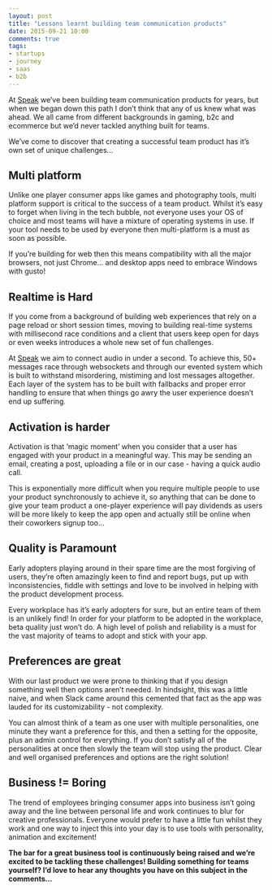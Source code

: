 ```yaml
---
layout: post
title: "Lessons learnt building team communication products"
date: 2015-09-21 10:00
comments: true
tags: 
- startups
- journey
- saas
- b2b
---
```


At [Speak](https://speak.io) we’ve been building team communication products for years, but when we began down this path I don’t think that any of us knew what was ahead. We all came from different backgrounds in gaming, b2c and ecommerce but we’d never tackled anything built for teams.

We’ve come to discover that creating a successful team product has it’s own set of unique challenges...


## Multi platform

Unlike one player consumer apps like games and photography tools, multi platform support is critical to the success of a team product. Whilst it’s easy to forget when living in the tech bubble, not everyone uses your OS of choice and most teams will have a mixture of operating systems in use. If your tool needs to be used by everyone then multi-platform is a must as soon as possible.

If you’re building for web then this means compatibility with all the major browsers, not just Chrome… and desktop apps need to embrace Windows with gusto! 


## Realtime is Hard

If you come from a background of building web experiences that rely on a page reload or short session times, moving to building real-time systems with millisecond race conditions and a client that users keep open for days or even weeks introduces a whole new set of fun challenges. 

At [Speak](https://speak.io) we aim to connect audio in under a second. To achieve this, 50+ messages race through websockets and through our evented system which is built to withstand misordering, mistiming and lost messages altogether. Each layer of the system has to be built with fallbacks and proper error handling to ensure that when things go awry the user experience doesn’t end up suffering.


## Activation is harder

Activation is that ‘magic moment’ when you consider that a user has engaged with your product in a meaningful way. This may be sending an email, creating a post, uploading a file or in our case - having a quick audio call. 

This is exponentially more difficult when you require multiple people to use your product synchronously to achieve it, so anything that can be done to give your team product a one-player experience will pay dividends as users will be more likely to keep the app open and actually still be online when their coworkers signup too...


## Quality is Paramount

Early adopters playing around in their spare time are the most forgiving of users, they’re often amazingly keen to find and report bugs, put up with inconsistencies, fiddle with settings and love to be involved in helping with the product development process.

Every workplace has it’s early adopters for sure, but an entire team of them is an unlikely find! In order for your platform to be adopted in the workplace, beta quality just won’t do. A high level of polish and reliability is a must for the vast majority of teams to adopt and stick with your app.


## Preferences are great

With our last product we were prone to thinking that if you design something well then options aren’t needed. In hindsight, this was a little naive, and when Slack came around this cemented that fact as the app was lauded for its customizability - not complexity.

You can almost think of a team as one user with multiple personalities, one minute they want a preference for this, and then a setting for the opposite, plus an admin control for everything. If you don’t satisfy all of the personalities at once then slowly the team will stop using the product. Clear and well organised preferences and options are the right solution!


## Business != Boring

The trend of employees bringing consumer apps into business isn’t going away and the line between personal life and work continues to blur for creative professionals. Everyone would prefer to have a little fun whilst they work and one way to inject this into your day is to use tools with personality, animation and excitement!


**The bar for a great business tool is continuously being raised and we’re excited to be tackling these challenges! Building something for teams yourself? I’d love to hear any thoughts you have on this subject in the comments…**
